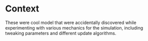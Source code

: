 # Context

These were cool model that were accidentally discovered while experimenting with various
mechanics for the simulation, including tweaking parameters and different update algorithms.